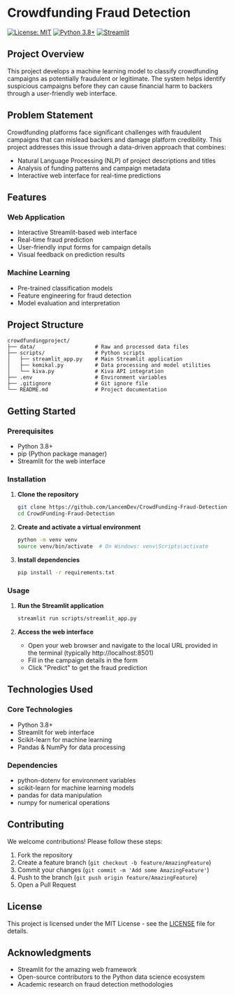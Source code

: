 # Crowdfunding Fraud Detection

[![License: MIT](https://img.shields.io/badge/License-MIT-yellow.svg)](https://opensource.org/licenses/MIT)
[![Python 3.8+](https://img.shields.io/badge/python-3.8+-blue.svg)](https://www.python.org/downloads/)
[![Streamlit](https://img.shields.io/badge/Streamlit-FF4B4B?style=flat&logo=streamlit&logoColor=white)](https://streamlit.io/)

## Project Overview
This project develops a machine learning model to classify crowdfunding campaigns as potentially fraudulent or legitimate. The system helps identify suspicious campaigns before they can cause financial harm to backers through a user-friendly web interface.

## Problem Statement
Crowdfunding platforms face significant challenges with fraudulent campaigns that can mislead backers and damage platform credibility. This project addresses this issue through a data-driven approach that combines:
- Natural Language Processing (NLP) of project descriptions and titles
- Analysis of funding patterns and campaign metadata
- Interactive web interface for real-time predictions

## Features

### Web Application
- Interactive Streamlit-based web interface
- Real-time fraud prediction
- User-friendly input forms for campaign details
- Visual feedback on prediction results

### Machine Learning
- Pre-trained classification models
- Feature engineering for fraud detection
- Model evaluation and interpretation

## Project Structure
```
crowdfundingproject/
├── data/                   # Raw and processed data files
├── scripts/                # Python scripts
│   ├── streamlit_app.py    # Main Streamlit application
│   ├── kemikal.py          # Data processing and model utilities
│   └── kiva.py             # Kiva API integration
├── .env                    # Environment variables
├── .gitignore              # Git ignore file
└── README.md               # Project documentation
```

## Getting Started

### Prerequisites
- Python 3.8+
- pip (Python package manager)
- Streamlit for the web interface

### Installation

1. **Clone the repository**
   ```bash
   git clone https://github.com/LancemDev/CrowdFunding-Fraud-Detection.git
   cd CrowdFunding-Fraud-Detection
   ```

2. **Create and activate a virtual environment**
   ```bash
   python -m venv venv
   source venv/bin/activate  # On Windows: venv\Scripts\activate
   ```

3. **Install dependencies**
   ```bash
   pip install -r requirements.txt
   ```

### Usage

1. **Run the Streamlit application**
   ```bash
   streamlit run scripts/streamlit_app.py
   ```

2. **Access the web interface**
   - Open your web browser and navigate to the local URL provided in the terminal (typically http://localhost:8501)
   - Fill in the campaign details in the form
   - Click "Predict" to get the fraud prediction

## Technologies Used

### Core Technologies
- Python 3.8+
- Streamlit for web interface
- Scikit-learn for machine learning
- Pandas & NumPy for data processing

### Dependencies
- python-dotenv for environment variables
- scikit-learn for machine learning models
- pandas for data manipulation
- numpy for numerical operations

## Contributing

We welcome contributions! Please follow these steps:

1. Fork the repository
2. Create a feature branch (`git checkout -b feature/AmazingFeature`)
3. Commit your changes (`git commit -m 'Add some AmazingFeature'`)
4. Push to the branch (`git push origin feature/AmazingFeature`)
5. Open a Pull Request

## License

This project is licensed under the MIT License - see the [LICENSE](LICENSE) file for details.

## Acknowledgments
- Streamlit for the amazing web framework
- Open-source contributors to the Python data science ecosystem
- Academic research on fraud detection methodologies
